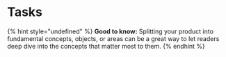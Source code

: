 # Tasks

{% hint style="undefined" %}
**Good to know:** Splitting your product into fundamental concepts, objects, or areas can be a great way to let readers deep dive into the concepts that matter most to them.
{% endhint %}
